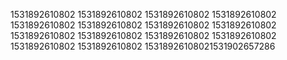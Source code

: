 1531892610802
1531892610802
1531892610802
1531892610802
1531892610802
1531892610802
1531892610802
1531892610802
1531892610802
1531892610802
1531892610802
1531892610802
1531892610802
1531892610802
15318926108021531902657286